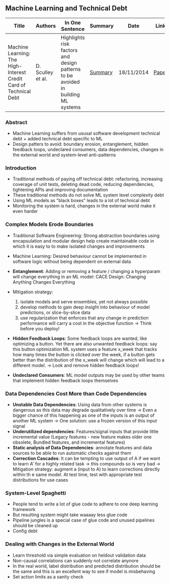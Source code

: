## Machine Learning and Technical Debt 
| Title | Authors | In One Sentence | Summary | Date | Link | Conference |
| -----  | ------ | --------------- | ------- | ---- | ---- | ---------- |
| Machine Learning: The High-Interest Credit Card of Technical Debt | D. Sculley et al. | Highlights risk factors and design patterns to be avoided in building ML systems  | [Summary](./paper-summary/deploy-ml/MLTechnicalDebt.md) | 18/11/2014 | [Paper](https://storage.googleapis.com/pub-tools-public-publication-data/pdf/43146.pdf) | NeurIPS 2014 Workshop | 

### Abstract
- Machine Learning suffers from ususal software development technical debt + added technical debt specific to ML 
- Design patters to avoid: boundary erosion, entanglement, hidden feedback loops, undeclared consumers, data dependencies, changes in the external world and system-level anti-patterns

### Introduction
- Traditional methods of paying off technical debt: refactoring, increasing coverage of unit tests, deleting dead code, reducing dependencies, tightening APIs and improving documentation
- These traditional methods do not solve ML system level complexity debt
- Using ML models as "black boxes" leads to a lot of technical debt
- Monitoring the system is hard, changes in the external world make it even harder

### Complex Models Erode Boundaries
- Traditional Software Engineering: Strong abstraction boundaries using encapsulation and modular design help create maintainable code in which it is easy to to make isolated changes and improvements
- Machine Learning: Desired behaviour cannot be implemented in software logic without being dependent on external data

- **Entanglement**: Adding or removing a feature / changing a hyperparam will change everything in an ML model: CACE Design: Changing Anything Changes Everything
- Mitigation strategy: 
    1. isolate models and serve ensembles, yet not always possible
    2. develop methods to gain deep insight into behaviour of model predictions, or slice-by-slice data
    3. use regularization that enforces that any change in prediction performance will carry a cost in the objective function
    -> Think before you deploy!
- **Hidden Feedback Loops**:  Some feedback loops are wanted, like optimizing a button. Yet there are also unwanted feedback loops: say this button optimization ML system uses a feature x\_week that tracks how many times the button is clicked over the week, if a button gets better than the distribution of the x\_week will change which will lead to a different model.
    -> Look and remove hidden feedback loops!
- **Undeclared Consumers**: ML model outputs may be used by other teams that implement hidden feedback loops themselves

### Data Dependencies Cost More than Code Dependencies
- **Unstable Data Dependencies**: Using data from other systems is dangerous as this data may degrade qualitatively over time -> Even a bigger chance of this happening as one of the inputs is an output of another ML system
    -> One solution: use a frozen version of this input signal
- **Underutilized dependencies**: Features/signal inputs that provide little incremental value (Legacy features - new feature makes older one obsolete, Bundled features, and incremental features)
- **Static analysis of Data Dependencies**: annotate features and data sources to be able to run automatic checks against them
- **Correction Cascades**: It can be tempting to use output of A if we want to learn A' for a highly related task -> this compounds so is very bad
    -> Mitigation strategy: augment a (input to A) to learn corrections directly within th e same model. At test time, test with appropriate test distributions for use cases

### System-Level Spaghetti
- People tend to write a lot of glue code to adhere to one deep learning framework
- But resulting system might take waaaay less glue code
- Pipeline jungles is a special case of glue code and unused pipelines should be cleaned up
- Config debt

### Dealing with Changes in the External World
- Learn threshold via simple evaluation on heldout validation data
-  Non-causal correlations can suddenly not correlate anynore
- In the real world, label distribution and predicted distribution should be the same and this is an excellent way to see if model is misbehaving 
- Set action limits as a sanity check
